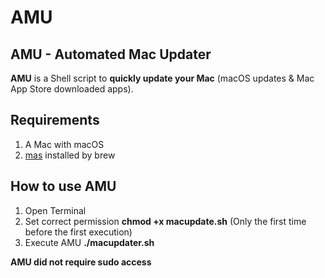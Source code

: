 # AMU
## AMU - Automated Mac Updater

**AMU** is a Shell script to **quickly update your Mac** (macOS updates & Mac App Store downloaded apps).

## Requirements
1) A Mac with macOS
2) [mas](https://github.com/mas-cli) installed by brew

## How to use AMU

1) Open Terminal
2) Set correct permission **chmod +x macupdate.sh** (Only the first time before the first execution)
3) Execute AMU **./macupdater.sh**

**AMU did not require sudo access**

